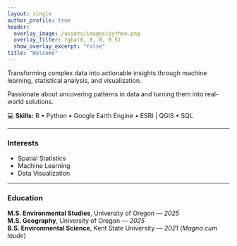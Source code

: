 ```yaml
---
layout: single
author_profile: true
header:
  overlay_image: /assets/images/python.png
  overlay_filter: rgba(0, 0, 0, 0.5)
  show_overlay_excerpt: "false"
title: "Welcome"
---
```

Transforming complex data into actionable insights through machine learning, statistical analysis, and visualization.

Passionate about uncovering patterns in data and turning them into real-world solutions.

💻 **Skills:** R • Python • Google Earth Engine • ESRI | QGIS • SQL  

---

### Interests
- Spatial Statistics  
- Machine Learning  
- Data Visualization  

---

### Education
**M.S. Environmental Studies**, University of Oregon — *2025*  
**M.S. Geography**, University of Oregon — *2025*  
**B.S. Environmental Science**, Kent State University — *2021* (*Magna cum laude*)
